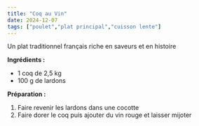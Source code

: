 ```yaml
---
title: "Coq au Vin"
date: 2024-12-07
tags: ["poulet","plat principal","cuisson lente"]
---
```


Un plat traditionnel français riche en saveurs et en histoire

**Ingrédients :**
- 1 coq de 2,5 kg
- 100 g de lardons

**Préparation :**
1. Faire revenir les lardons dans une cocotte
2. Faire dorer le coq puis ajouter du vin rouge et laisser mijoter